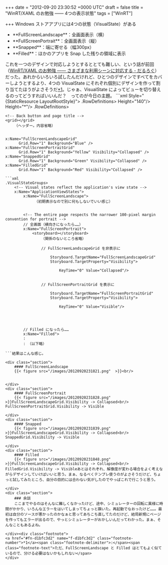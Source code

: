 
+++
date = "2012-09-20 23:30:52 +0000 UTC"
draft = false
title = "WinRT/XAML のお勉強 ―― 4つの表示状態"
tags = ["WinRT"]

+++
Windows ストアアプリには4つの状態（VisualState）がある

<ul>
<li>**FullScreenLandscape**：全画面表示（横）</li>
<li>**FullScreenPortrait**：全画面表示（縦）</li>
<li>**Snapped**：端に寄せる（幅300px）</li>
<li>**Filled**：ほかのアプリを Snap した残りの領域に表示</li>
</ul>これを一つのデザインで対応しようとするととても難しい、という話が前回（<a href="https://blog.daruyanagi.jp/entry/2012/09/20/022735">WinRT/XAML のお勉強 ―― さまざまな利用シーンに対応する - だるろぐ</a>）だった。あれからいろいろ試したんだけれど、ひとつのデザインですべてをカバーしようとするより、4つの VisualState にそれぞれ個別にデザインを作って割り当てたほうがよさそうだ<a href="#f-d1bfc3d2" name="fn-d1bfc3d2" title="ただ、FullScreenLandscape と Filled はとてもよく似ているので、分ける必要はないかもしれない">*1</a>。じゃぁ、VisualState によってビューを切り替えるのってどうすればいいんだ？　ってのが今日の主題。
```xml
Style="{StaticResource LayoutRootStyle}">
    .RowDefinitions>
        Height="140"/>
        Height="*"/>
    .RowDefinitions>

    <!-- Back button and page title -->
    <grid></grid>
        （ヘッダー。内容省略）
    

    x:Name="FullScreenLandscapeGrid" 
          Grid.Row="1" Background="Blue" />
    x:Name="FullScreenPortraitGrid"
          Grid.Row="1" Background="Yellow" Visibility="Collapsed" />
    x:Name="SnappedGrid"
          Grid.Row="1" Background="Green" Visibility="Collapsed" />
    x:Name="FilledGrid"
          Grid.Row="1" Background="Red" Visibility="Collapsed" />

```こうやって VisualState に対応する Grid を用意する（名前でわかるよね！）。わかりやすくセンスの悪い背景色をそれぞれ割り当てておいた。Grid.Row="1" なのはヘッダー（Grid.Row[0]）の下に表示するためやね。 で、初期状態の FullScreenLandscape 以外は非表示（Visibility="Collapsed"）にしておく。あとは、最後のほうにある <visualstatemanager.visualstategroups> のところで、表示非表示を切り替えるだけ。</visualstatemanager.visualstategroups>
```xml
.VisualStateGroups>
    <!-- Visual states reflect the application's view state -->
    x:Name="ApplicationViewStates">
        x:Name="FullScreenLandscape">
             （初期表示なので別に何もしないでいい感じ）
        

        <!-- The entire page respects the narrower 100-pixel margin convention for portrait -->
        // 全画面（横向きになったら……）
        x:Name="FullScreenPortrait">
            <storyboard></storyboard>
                （関係のないところ省略）

                // FullScreenLandscapeGrid を非表示に
                
                    Storyboard.TargetName="FullScreenLandscapeGrid"
                    Storyboard.TargetProperty="Visibility">
                    
                        KeyTime="0" Value="Collapsed"/>
                

                // FullScreenPortraitGrid を表示に
                
                    Storyboard.TargetName="FullScreenPortraitGrid"
                    Storyboard.TargetProperty="Visibility">
                    
                        KeyTime="0" Value="Visible"/>
                
            
        

        // Filled になったら……
        x:Name="Filled">
        :
        : （以下略）

```結果はこんな感じ。

<div class="section">
    #### FullScreenLandscape
    {{< figure src="/images/20120920231821.png"  >}}<br/>


</div>
<div class="section">
    #### FullScreenPortrait
    {{< figure src="/images/20120920231828.png"  >}}FullScreenLandscapeGrid.Visibility -> Collapsed<br/>
FullScreenPortraitGrid.Visibility -> Visible

</div>
<div class="section">
    #### Snapped
    {{< figure src="/images/20120920231839.png"  >}}FullScreenLandscapeGrid.Visibility -> Collapsed<br/>
SnappedGrid.Visibility -> Visible

</div>
<div class="section">
    #### Filled
    {{< figure src="/images/20120920231848.png"  >}}FullScreenLandscapeGrid.Visibility -> Collapsed<br/>
FilledGrid.Visibility -> Visibleあとはそれぞれ、解像度が変わる場合をよく考えながらデザインしていけばいいと思う。まぁ、なるべくテンプレ使うのがよさそうだけど、ちょっと試してみたところ、自分の目的には合わない気がしたのでやっぱこれで行こうと思う。

</div>
<div class="section">
    ### 余談
    ここまでやるのはそんなに難しくなかったけど、途中、シミュレーターの回転に異様に時間がかかり、いろんなエラーをはいてしまってちょっと躓いた。再起動でなおったけど……。最初は自分のソースが悪かったのかなぁと思ってあちこち直してたのだけど、結局新規にページを作ってもエラーが出るので、やっとシミュレーターがおかしいんだってわかった。まぁ、そんなこともあるよね。

</div><div class="footnote">
<a href="#fn-d1bfc3d2" name="f-d1bfc3d2" class="footnote-number">*1</a><span class="footnote-delimiter">:</span><span class="footnote-text">ただ、FullScreenLandscape と Filled はとてもよく似ているので、分ける必要はないかもしれない</span>
</div>

